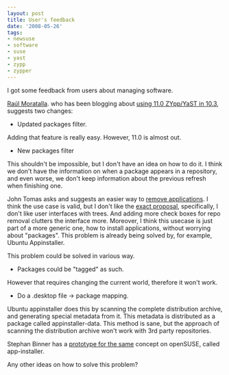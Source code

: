 ```yaml
---
layout: post
title: User's feedback
date: '2008-05-26'
tags:
- newsuse
- software
- suse
- yast
- zypp
- zypper
---
```


I got some feedback from users about managing software.

[Raúl Moratalla][5]. who has been blogging about [using 11.0 ZYpp/YaST in 10.3][3], suggests two changes:

* Updated packages filter.

Adding that feature is really easy. However, 11.0 is almost out.

* New packages filter

This shouldn't be impossible, but I don't have an idea on how to do it. I think we don't have the information on when a package appears in a repository, and even worse, we don't keep information about the previous refresh when finishing one.

John Tomas asks and suggests an easier way to [remove applications][1]. I think the use case is valid, but I don't like the [exact proposal][2], specifically, I don't like user interfaces with trees. And adding more check boxes for repo removal clutters the interface more. Moreover, I think this usecase is just part of a more generic one, how to install applications, without worrying about "packages". This problem is already being solved by, for example, Ubuntu Appinstaller.

This problem could be solved in various way.

* Packages could be "tagged" as such.

However that requires changing the current world, therefore it won't work.

* Do a .desktop file -\> package mapping.

Ubuntu appinstaller does this by scanning the complete distribution archive, and generating special metadata from it. This metadata is distributed as a package called appinstaller-data. This method is sane, but the approach of scanning the distribution archive won't work with 3rd party repositories.

Stephan Binner has a [prototype for the same][4] concept on openSUSE, called app-installer.

Any other ideas on how to solve this problem?

[1]: http://opensuse.awardspace.com/#remove  
 [2]: http://opensuse.awardspace.com/treeview.png  
 [3]: http://www.raulmoratalla.com/2008/05/probando-caractersticas-de-opensuse-11.html  
 [4]: http://download.opensuse.org/repositories/home:/Beineri/Factory  
 [5]: http://www.raulmoratalla.com

